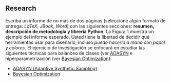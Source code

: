 ## Research

Escriba un informe de no más de dos páginas (seleccione algún formato de entrega: *LaTeX, JBook, Word*) con las siguientes secciones: **resumen, descripción de metodología y librería Python**. La Figura 1 muestra un ejemplo del informe esperado. Usted tiene la libertad de decidir qué herramientas usar para diseñarlo, incluso *puedo hacerlo a mano con papel y colores*. El ejercicio de investigación se enfocará en estudiar las siguientes técnicas para balanceo de clases (ver [ADASYN](#) e hiperparametrización (ver [Bayesian Optimization](#)):

- [ADASYN (Adaptive Synthetic Sampling)](#)
- [Bayesian Optimization](#)
